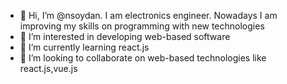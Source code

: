 - 👋 Hi, I’m @nsoydan. I am electronics engineer. Nowadays I am improving my skills on programming with new technologies    
- 👀 I’m interested in developing web-based software
- 🌱 I’m currently learning react.js 
- 💞️ I’m looking to collaborate on web-based technologies like react.js,vue.js 


<!---
nsoydan/nsoydan is a ✨ special ✨ repository because its `README.md` (this file) appears on your GitHub profile.
You can click the Preview link to take a look at your changes.
--->
